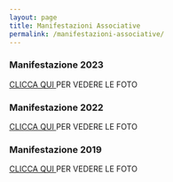 ```yaml
---
layout: page
title: Manifestazioni Associative
permalink: /manifestazioni-associative/
---
```


<!-- <script src="https://ajax.googleapis.com/ajax/libs/jquery/2.1.3/jquery.min.js"></script>
<script type="text/javascript" src='http://avis-bondeno.it/main.js'></script>
<script type="text/javascript" src='http://avis-bondeno.it/slick/slick.js'></script>
 -->

### Manifestazione 2023
<a href='/manifestazioni-associative/manifestazione2023'> CLICCA QUI </a> PER VEDERE LE FOTO


### Manifestazione 2022
<a href='/manifestazioni-associative/manifestazione2022'> CLICCA QUI </a> PER VEDERE LE FOTO

### Manifestazione 2019
<a href='/manifestazioni-associative/manifestazione2019'> CLICCA QUI </a> PER VEDERE LE FOTO
